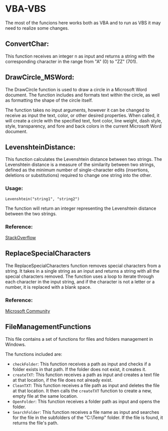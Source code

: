 # VBA-VBS

The most of the funcions here works both as VBA and to run as VBS it may need to realize some changes.

## ConvertChar:
This function receives an integer n as input and returns a string with the corresponding character in the range from "A" (0) to "ZZ" (701).

## DrawCircle_MSWord:
The DrawCircle function is used to draw a circle in a Microsoft Word document. The function includes and formats text within the circle, as well as formatting the shape of the circle itself.

The function takes no input arguments, however it can be changed to receive as input the text, color, or other desired properties. When called, it will create a circle with the specified text, font color, line weight, dash style, style, transparency, and fore and back colors in the current Microsoft Word document.


## LevenshteinDistance:
This function calculates the Levenshtein distance between two strings. The Levenshtein distance is a measure of the similarity between two strings, defined as the minimum number of single-character edits (insertions, deletions or substitutions) required to change one string into the other.

### Usage:
`Levenshtein("string1", "string2")`

The function will return an integer representing the Levenshtein distance between the two strings.

### Reference:
[StackOverflow](https://stackoverflow.com/questions/4243036/levenshtein-distance-in-vba)

## ReplaceSpecialCharacters
The ReplaceSpecialCharacters function removes special characters from a string. It takes in a single string as an input and returns a string with all the special characters removed. The function uses a loop to iterate through each character in the input string, and if the character is not a letter or a number, it is replaced with a blank space.

### Reference:
[Microsoft Community](https://answers.microsoft.com/en-us/msoffice/forum/all/removing-special-characters-with-regular/d62d50b7-8586-4f08-ac7d-c5212929074a)


## FileManagementFunctions
This file contains a set of functions for files and folders management in Windows.

The functions included are:

- `checkFolder`: This function receives a path as input and checks if a folder exists in that path. If the folder does not exist, it creates it.<br>
- `createTXT`: This function receives a path as input and creates a text file at that location, if the file does not already exist.<br>
- `CleanTXT`: This function receives a file path as input and deletes the file at that location. It then calls the `createTXT` function to create a new, empty file at the same location.<br>
- `OpenFolder`: This function receives a folder path as input and opens the folder.<br>
- `SearchFolder`: This function receives a file name as input and searches for the file in the subfolders of the "C:\Temp" folder. If the file is found, it returns the file's path.

